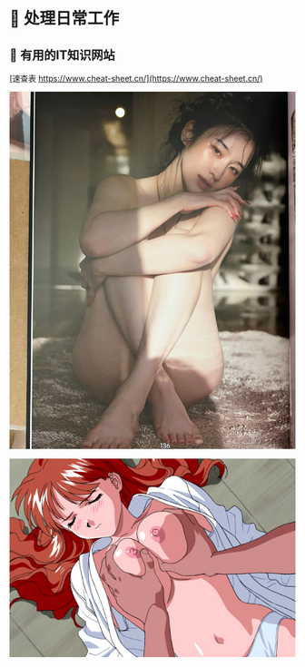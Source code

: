 # :strawberry: 处理日常工作

## :peach: 有用的IT知识网站

[速查表 https://www.cheat-sheet.cn/](https://www.cheat-sheet.cn/)

![马常万骁](image/2023060801.jpg)

![马方卓然](image/xvgqe4.gif)


